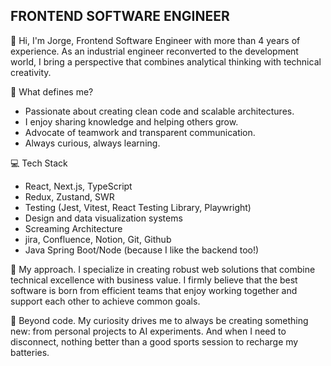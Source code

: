 <h2>FRONTEND SOFTWARE ENGINEER</h2> 

👋 Hi, I'm Jorge, Frontend Software Engineer with more than 4 years of experience. As an industrial engineer reconverted to the development world, I bring a perspective that combines analytical thinking with technical creativity.

🚀 What defines me?
- Passionate about creating clean code and scalable architectures.
- I enjoy sharing knowledge and helping others grow.
- Advocate of teamwork and transparent communication.
- Always curious, always learning.

💻 Tech Stack
- React, Next.js, TypeScript
- Redux, Zustand, SWR
- Testing (Jest, Vitest, React Testing Library, Playwright)
- Design and data visualization systems
- Screaming Architecture
- jira, Confluence, Notion, Git, Github
- Java Spring Boot/Node (because I like the backend too!)

🎯 My approach.
I specialize in creating robust web solutions that combine technical excellence with business value. I firmly believe that the best software is born from efficient teams that enjoy working together and support each other to achieve common goals.

🌱 Beyond code.
My curiosity drives me to always be creating something new: from personal projects to AI experiments. And when I need to disconnect, nothing better than a good sports session to recharge my batteries.

 
